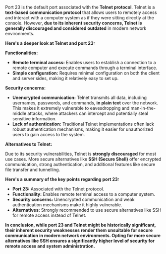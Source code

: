 Port 23 is the default port associated with the **Telnet protocol**. Telnet is a **text-based communication protocol** that allows users to remotely access and interact with a computer system as if they were sitting directly at the console. However, **due to its inherent security concerns, Telnet is generally discouraged and considered outdated** in modern network environments.

**Here's a deeper look at Telnet and port 23:**

**Functionalities:**

- **Remote terminal access:** Enables users to establish a connection to a remote computer and execute commands through a terminal interface.
- **Simple configuration:** Requires minimal configuration on both the client and server sides, making it relatively easy to set up.

**Security concerns:**

- **Unencrypted communication:** Telnet transmits all data, including usernames, passwords, and commands, **in plain text** over the network. This makes it extremely vulnerable to eavesdropping and man-in-the-middle attacks, where attackers can intercept and potentially steal sensitive information.
- **Lack of authentication:** Traditional Telnet implementations often lack robust authentication mechanisms, making it easier for unauthorized users to gain access to the system.

**Alternatives to Telnet:**

Due to its security vulnerabilities, Telnet is **strongly discouraged** for most use cases. More secure alternatives like **SSH (Secure Shell)** offer encrypted communication, strong authentication, and additional features like secure file transfer and tunnelling.

**Here's a summary of the key points regarding port 23:**

- **Port 23:** Associated with the Telnet protocol.
- **Functionality:** Enables remote terminal access to a computer system.
- **Security concerns:** Unencrypted communication and weak authentication mechanisms make it highly vulnerable.
- **Alternatives:** Strongly recommended to use secure alternatives like SSH for remote access instead of Telnet.

**In conclusion, while port 23 and Telnet might be historically significant, their inherent security weaknesses render them unsuitable for secure communication in modern network environments. Opting for more secure alternatives like SSH ensures a significantly higher level of security for remote access and system administration.**
